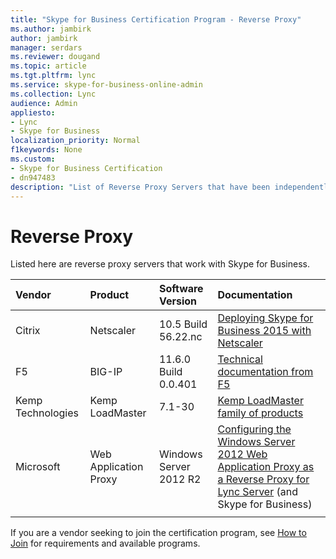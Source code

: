 ```yaml
---
title: "Skype for Business Certification Program - Reverse Proxy"
ms.author: jambirk
author: jambirk
manager: serdars
ms.reviewer: dougand
ms.topic: article
ms.tgt.pltfrm: lync
ms.service: skype-for-business-online-admin
ms.collection: Lync
audience: Admin
appliesto:
- Lync
- Skype for Business 
localization_priority: Normal
f1keywords: None
ms.custom:
- Skype for Business Certification
- dn947483
description: "List of Reverse Proxy Servers that have been independently qualified with Skype for Business Server."
---
```


# Reverse Proxy
Listed here are reverse proxy servers that work with Skype for Business.

|Vendor  |Product  |Software Version  |Documentation  |
|:--------|:--------|:--------|:--------|
|Citrix   |Netscaler|10.5 Build 56.22.nc| [Deploying Skype for Business 2015 with Netscaler](https://www.citrix.com/content/dam/citrix/en_us/documents/products-solutions/deploying-skype-for-business-server-2015-with-netscaler.pdf)|
|F5     |  BIG-IP       |11.6.0 Build 0.0.401  | [Technical documentation from F5](https://devcentral.f5.com/articles/microsoft-lync-server) |
|Kemp Technologies |Kemp LoadMaster| 7.1-30 |[Kemp LoadMaster family of products](http://kemptechnologies.com/microsoft-load-balancing/load-balancing-microsoft-skype-for-business/) |
|Microsoft |Web Application Proxy |Windows Server 2012 R2 | [Configuring the Windows Server 2012 Web Application Proxy as a Reverse Proxy for Lync Server](https://www.microsoft.com/en-us/download/details.aspx?id=44940) (and Skype for Business) |
|      |         |         |         |



If you are a vendor seeking to join the certification program, see [How to Join](how-to-join.md) for requirements and available programs.

